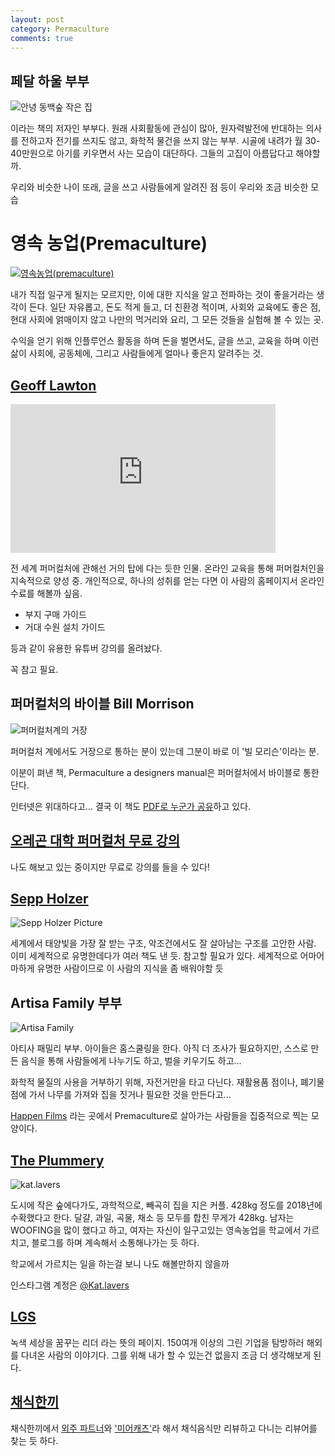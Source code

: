 ```yaml
---
layout: post
category: Permaculture
comments: true
---
```




## 페달 하울 부부

![안녕 동백숲 작은 집](https://pbs.twimg.com/media/Dqz8ZgYX0AEes9r.jpg)

이라는 책의 저자인 부부다.
원래 사회활동에 관심이 많아, 원자력발전에 반대하는 의사를 전하고자 전기를 쓰지도 않고, 화학적 물건을 쓰지 않는 부부. 시골에 내려가 월 30-40만원으로 아기를 키우면서 사는 모습이 대단하다.
그들의 고집이 아름답다고 해야할까.

우리와 비슷한 나이 또래, 글을 쓰고 사람들에게 알려진 점 등이 우리와 조금 비슷한 모습


# 영속 농업(Premaculture)

[![영속농업(premaculture)](https://www.permaculture.co.uk/sites/default/files/images/Hugelkultur_0.png)
](https://www.youtube.com/watch?v=rFFSBzsPn0k)

내가 직접 일구게 될지는 모르지만, 이에 대한 지식을 알고 전파하는 것이 좋을거라는 생각이 든다.
일단 자유롭고, 돈도 적게 들고, 더 친환경 적이며, 사회와 교육에도 좋은 점, 현대 사회에 얽매이지 않고 나만의 먹거리와 요리, 그 모든 것들을 실험해 볼 수 있는 곳.

수익을 얻기 위해 인플루언스 활동을 하며 돈을 벌면서도, 글을 쓰고, 교육을 하며 이런 삶이 사회에, 공동체에, 그리고 사람들에게 얼마나 좋은지 알려주는 것.

## [Geoff Lawton](https://www.youtube.com/channel/UCL_r1ELEvAuN0peKUxI0Umw)

<iframe width="424" height="238" src="https://www.youtube.com/embed/ejMHuRzYlmE" frameborder="0" allow="accelerometer; autoplay; encrypted-media; gyroscope; picture-in-picture" allowfullscreen></iframe>

전 세계 퍼머컬처에 관해선 거의 탑에 다는 듯한 인물.
온라인 교육을 통해 퍼머컬처인을 지속적으로 양성 중.
개인적으로, 하나의 성취를 얻는 다면 이 사람의 홈페이지서 온라인 수료를 해볼까 싶음.

- 부지 구매 가이드
- 거대 수원 설치 가이드

등과 같이 유용한 유튜버 강의를 올려놨다.

꼭 참고 필요.

## 퍼머컬처의 바이블 Bill Morrison

![퍼머컬처계의 거장](https://tse1.mm.bing.net/th?id=OIP.ebuclQkYBIf7qpSUyOb51AHaHa&pid=Api)

퍼머컬처 계에서도 거장으로 통하는 분이 있는데 그분이 바로 이 '빌 모리슨'이라는 분.

이분이 펴낸 책, Permaculture a designers manual은 퍼머컬처에서 바이블로 통한단다.



인터넷은 위대하다고... 결국 이 책도 [PDF로 누군가 공유](https://mxdoc.com/queue/permaculture-a-designers-manual-bill-mollison.html)하고 있다.


## [오레곤 대학 퍼머컬처 무료 강의](https://courses.ecampus.oregonstate.edu/mooc/permaculture/)

나도 해보고 있는 중이지만 무료로 강의를 들을 수 있다! 



## [Sepp Holzer](https://www.seppholzer.at/cms/index.php?id=69)

![Sepp Holzer Picture](http://www.krameterhof.at/cms60/fileadmin/user_upload/fotos/permakultur/Sepp_Holzer-1.jpg)

세계에서 태양빛을 가장 잘 받는 구조, 악조건에서도 잘 살아남는 구조를 고안한 사람. 이미 세계적으로 유명한데다가 여러 책도 낸 듯. 참고할 필요가 있다. 세계적으로 어마어마하게 유명한 사람이므로 이 사람의 지식을 좀 배워야할 듯



## Artisa Family 부부

![Artisa Family](https://scontent-sin6-2.cdninstagram.com/vp/7e21dbb4b7ed618507d698c6772440cc/5D244672/t51.2885-15/e35/30590490_1052045441616250_6391075691961516032_n.jpg?_nc_ht=scontent-sin6-2.cdninstagram.com&_nc_cat=110)

아티사 패밀리 부부. 아이들은 홈스쿨링을 한다.
아직 더 조사가 필요하지만, 스스로 만든 음식을 통해 사람들에게 나누기도 하고, 벌을 키우기도 하고...

화학적 물질의 사용을 거부하기 위해, 자전거만을 타고 다닌다. 재활용품 점이나, 폐기물 점에 가서 나무를 가져와 집을 짓거나 필요한 것을 만든다고...

[Happen Films](https://www.youtube.com/channel/UCw8neN02mV6o4ue9IJOJIRA) 라는 곳에서 Premaculture로 살아가는 사람들을 집중적으로 찍는 모양이다.


## [The Plummery](https://www.youtube.com/watch?v=Y9ZukMyejLk)


![kat.lavers](https://scontent-sin6-2.cdninstagram.com/vp/cda845ff664cd8a501bc0ca8ce4ab879/5D08172A/t51.2885-15/e35/46728771_733557523674477_7281582790106559508_n.jpg?_nc_ht=scontent-sin6-2.cdninstagram.com&_nc_cat=109)

도시에 작은 숲에다가도, 과학적으로, 빼곡히 집을 지은 커플.
428kg 정도를 2018년에 수확했다고 한다. 달걀, 과일, 곡물, 채소 등 모두를 합친 무게가 428kg.
남자는 WOOFING을 많이 했다고 하고, 여자는 자신이 일구고있는 영속농업을 학교에서 가르치고, 블로그를 하며 계속해서 소통해나가는 듯 하다. 

학교에서 가르치는 일을 하는걸 보니 나도 해볼만하지 않을까

인스타그램 계정은 [@Kat.lavers](https://www.instagram.com/kat.lavers/)


## [LGS](https://www.facebook.com/LeadersofGreenSociety/)

녹색 세상을 꿈꾸는 리더 라는 뜻의 페이지.
150여개 이상의 그린 기업을 탐방하러 해외를 다녀온 사람의 이야기다.
그를 위해 내가 할 수 있는건 없을지 조금 더 생각해보게 된다.



## [채식한끼](http://res.heraldm.com/content/image/2018/04/30/20180430000618_0.jpg)

채식한끼에서 [외주 파트너](http://blog.naver.com/PostView.nhn?blogId=wooribro&logNo=221459943631&categoryNo=0&parentCategoryNo=0&viewDate=&currentPage=1&postListTopCurrentPage=1&from=postView)와 ['미어캐츠'](http://blog.naver.com/PostView.nhn?blogId=wooribro&logNo=221449631383&categoryNo=0&parentCategoryNo=0&viewDate=&currentPage=1&postListTopCurrentPage=1&from=postView)라 해서 채식음식만 리뷰하고 다니는 리뷰어를 찾는 듯 하다.

